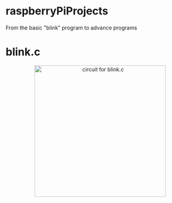 # raspberryPiProjects
From the basic "blink" program to advance programs

# blink.c

<p align="center">
  <img src="raspberryPiProjects/circuit_diagrams/blink.c.png" width="350" title="circuit for blink.c">
</p>

